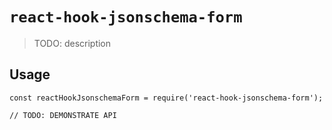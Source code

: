 # `react-hook-jsonschema-form`

> TODO: description

## Usage

```
const reactHookJsonschemaForm = require('react-hook-jsonschema-form');

// TODO: DEMONSTRATE API
```
